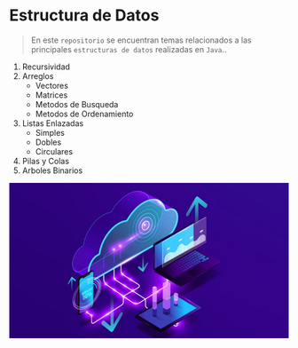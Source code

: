 # Estructura de Datos

> En este `repositorio` se encuentran temas relacionados a las principales `estructuras de datos` realizadas en `Java`..

1. Recursividad
1. Arreglos
    - Vectores
    - Matrices
    - Metodos de Busqueda
    - Metodos de Ordenamiento
1. Listas Enlazadas
    - Simples
    - Dobles 
    - Circulares
1. Pilas y Colas
1. Arboles Binarios

![Estructura de Datos](./img/ESTRUCTURADATOS.jpg)